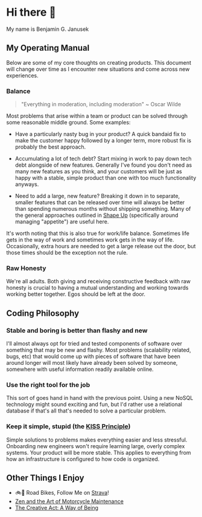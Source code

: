 <!--
**bjanusek00/bjanusek00** is a ✨ _special_ ✨ repository because its `README.md` (this file) appears on your GitHub profile.

Here are some ideas to get you started:

- 🔭 I’m currently working on ...
- 🌱 I’m currently learning ...
- 👯 I’m looking to collaborate on ...
- 🤔 I’m looking for help with ...
- 💬 Ask me about ...
- 📫 How to reach me: ...
- 😄 Pronouns: ...
- ⚡ Fun fact: ...
-->

# Hi there 👋

My name is Benjamin G. Janusek

## My Operating Manual

Below are some of my core thoughts on creating products. This document will change over time as I encounter new situations and come across new experiences.

### Balance

> "Everything in moderation, including moderation" ~ Oscar Wilde

Most problems that arise within a team or product can be solved through some reasonable middle ground. Some examples:

- Have a particularly nasty bug in your product? A quick bandaid fix to make the customer happy followed by a longer term, more robust fix is probably the best approach.
  
- Accumulating a lot of tech debt? Start mixing in work to pay down tech debt alongside of new features. Generally I've found you don't need as many new features as you think, and your customers will be just as happy with a stable, simple product than one with too much functionality anyways.
  
- Need to add a large, new feature? Breaking it down in to separate, smaller features that can be released over time will always be better than spending numerous months without shipping something. Many of the general approaches outlined in [Shape Up](https://basecamp.com/shapeup) (specifically around managing "appetite") are useful here.

It's worth noting that this is also true for work/life balance. Sometimes life gets in the way of work and sometimes work gets in the way of life. Occasionally, extra hours are needed to get a large release out the door, but those times should be the exception not the rule.

### Raw Honesty

We're all adults. Both giving and receiving constructive feedback with raw honesty is crucial to having a mutual understanding and working towards working better together. Egos should be left at the door.

## Coding Philosophy

### Stable and boring is better than flashy and new

I'll almost always opt for tried and tested components of software over something that may be new and flashy. Most problems (scalability related, bugs, etc) that would come up with pieces of software that have been around longer will most likely have already been solved by someone, somewhere with useful information readily available online.

### Use the right tool for the job

This sort of goes hand in hand with the previous point. Using a new NoSQL technology might sound exciting and fun, but I'd rather use a relational database if that's all that's needed to solve a particular problem.

### Keep it simple, stupid (the [KISS Principle](https://en.wikipedia.org/wiki/KISS_principle))

Simple solutions to problems makes everything easier and less stressful. Onboarding new engineers won't require learning large, overly complex systems. Your product will be more stable. This applies to everything from how an infrastructure is configured to how code is organized.

## Other Things I Enjoy
- 🚲💨 Road Bikes, Follow Me on [Strava](https://www.strava.com/athletes/bjanusek)! 
- [Zen and the Art of Motorcycle Maintenance](https://en.wikipedia.org/wiki/Zen_and_the_Art_of_Motorcycle_Maintenance)
- [The Creative Act: A Way of Being](https://www.amazon.com/Creative-Act-Way-Being/dp/0593652886)
